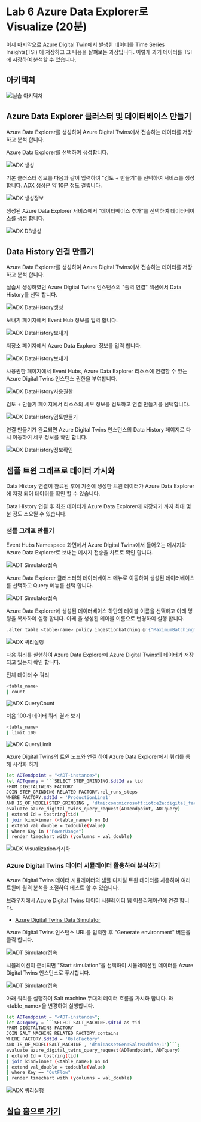 # Lab 6 Azure Data Explorer로 Visualize (20분)

이제 마지막으로 Azure Digital Twin에서 발생한 데이터를 Time Series Insights(TSI) 에 저장하고 그 내용을 살펴보는 과정입니다. 이렇게 과거 데이터를 TSI에 저장하여 분석할 수 있습니다. 

## 아키텍쳐 

![실습 아키텍쳐](images/hol-architecture-6_update.png)

## Azure Data Explorer 클러스터 및 데이터베이스 만들기 

Azure Data Explorer를 생성하여 Azure Digital Twins에서 전송하는 데이터를 저장하고 분석 합니다.

Azure Data Explorer를 선택하여 생성합니다.

![ADX 생성](./images/adx_01.png)

기본 클러스터 정보를 다음과 같이 입력하여 "검토 + 만들기"를 선택하여 서비스를 생성 합니다. ADX 생성은 약 10분 정도 걸립니다. 

![ADX 생성정보](./images/adx_03.png)

생성된 Azure Data Explorer 서비스에서 "데이터베이스 추가"를 선택하여 데이터베이스를 생성 합니다.

![ADX DB생성](./images/adx_05.png)


## Data History 연결 만들기 

Azure Data Explorer를 생성하여 Azure Digital Twins에서 전송하는 데이터를 저장하고 분석 합니다.

실습시 생성하였던 Azure Digital Twins 인스턴스의 "출력 연결" 섹션에서 Data History를 선택 합니다.

![ADX DataHistory생성](./images/adx_06.png)

보내기 페이지에서 Event Hub 정보를 입력 합니다.

![ADX DataHistory보내기](./images/adt_007.png)

저장소 페이지에서 Azure Data Explorer 정보를 입력 합니다.

![ADX DataHistory보내기](./images/adx_08.png)

사용권한 페이지에서 Event Hubs, Azure Data Explorer 리소스에 연결할 수 있는 Azure Digital Twins 인스턴스 권한을 부여합니다.

![ADX DataHistory사용권한](./images/adx_09.png)

검토 + 만들기 페이지에서 리소스의 세부 정보를 검토하고 연결 만들기를 선택합니다.

![ADX DataHistory검토만들기](./images/adx_10.png)

연결 만들기가 완료되면 Azure Digital Twins 인스턴스의 Data History 페이지로 다시 이동하여 세부 정보를 확인 합니다.

![ADX DataHistory정보확인](./images/adx_11.png)


## 샘플 트윈 그래프로 데이터 가시화 

Data History 연결이 완료된 후에 기존에 생성한 트윈 데이터가 Azure Data Explorer에 저장 되어 데이터를 확인 할 수 있습니다.

Data History 연결 후 최초 데이터가 Azure Data Explorer에 저장되기 까지 최대 몇 분 정도 소요될 수 있습니다.

### 샘플 그래프 만들기

Event Hubs Namespace 화면에서 Azure Digital Twins에서 들어오는 메시지와 Azure Data Explorer로 보내는 메시지 전송을 차트로 확인 합니다.

![ADT Simulator접속](./images/adx_14.png)

Azure Data Explorer 클러스터의 데이터베이스 메뉴로 이동하여 생성된 데이터베이스를 선택하고 Query 메뉴를 선택 합니다.

![ADT Simulator접속](./images/adx_15.png)

Azure Data Explorer에 생성된 데이터베이스 하단의 테이블 이름을 선택하고 아래 명령을 복사하여 실행 합니다.
아래 <table-name>을 생성된 테이블 이름으로 변경하여 실행 합니다.
  
```bash
.alter table <table-name> policy ingestionbatching @'{"MaximumBatchingTimeSpan":"00:00:10", "MaximumNumberOfItems": 500, "MaximumRawDataSizeMB": 1024}'
 ```
![ADX 쿼리실행](./images/adx_16.png)

 다음 쿼리를 실행하여 Azure Data Explorer에 Azure Digital Twins의 데이터가 저장되고 있는지 확인 합니다.

 전체 데이터 수 쿼리
 ```bash
<table_name>
| count
 ```
 
![ADX QueryCount](./images/adx_vis_02.png)
  
 처음 100개 데이터 쿼리 결과 보기
 ```bash
<table_name>
| limit 100
 ```
![ADX QueryLimit](./images/adx_vis_03.png)
  
 Azure Digital Twins의 트윈 노드와 연결 하여 Azure Data Explorer에서 쿼리를 통해 시각화 하기
 ```bash
let ADTendpoint = "<ADT-instance>";
let ADTquery = ```SELECT STEP_GRINDING.$dtId as tid
FROM DIGITALTWINS FACTORY 
JOIN STEP_GRINDING RELATED FACTORY.rel_runs_steps 
WHERE FACTORY.$dtId = 'ProductionLine1'
AND IS_OF_MODEL(STEP_GRINDING , 'dtmi:com:microsoft:iot:e2e:digital_factory:production_step_grinding;1')```;
evaluate azure_digital_twins_query_request(ADTendpoint, ADTquery)
| extend Id = tostring(tid)
| join kind=inner (<table_name>) on Id
| extend val_double = todouble(Value)
| where Key in ("PowerUsage")
| render timechart with (ycolumns = val_double)
 ```

![ADX Visualization가시화](./images/adx_vis_04.png)
  
### Azure Digital Twins 데이터 시뮬레이터 활용하여 분석하기

Azure Digital Twins 데이터 시뮬레이터의 샘플 디지털 트윈 데이터를 사용하여 여러 트윈에 원격 분석을 조절하여 테스트 할 수 있습니다..
  
브라우저에서 Azure Digital Twins 데이터 시뮬레이터 웹 어플리케이션에 연결 합니다.

* [Azure Digital Twins Data Simulator](https://explorer.digitaltwins.azure.net/tools/data-pusher?eid=adthol-km0406.api.sea.digitaltwins.azure.net&tid=72f988bf-86f1-41af-91ab-2d7cd011db47)

Azure Digital Twins 인스턴스 URL를 입력한 후 "Generate environment" 버튼을 클릭 합니다.

![ADT Simulator접속](./images/adx_12.png)

시뮬레이션이 준비되면 "Start simulation"을 선택하여 시뮬레이션된 데이터를 Azure Digital Twins 인스턴스로 푸시합니다.

![ADT Simulator접속](./images/adx_13.png)

 아래 쿼리를 실행하여 Salt machine 두대의 데이터 흐름을 가시화 합니다.
 <ADT-instance> 와 <table_name>을 변경하여 실행합니다.
 
 ```bash
let ADTendpoint = "<ADT-instance>";
let ADTquery = ```SELECT SALT_MACHINE.$dtId as tid
FROM DIGITALTWINS FACTORY 
JOIN SALT_MACHINE RELATED FACTORY.contains 
WHERE FACTORY.$dtId = 'OsloFactory'
AND IS_OF_MODEL(SALT_MACHINE , 'dtmi:assetGen:SaltMachine;1')```;
evaluate azure_digital_twins_query_request(ADTendpoint, ADTquery)
| extend Id = tostring(tid)
| join kind=inner (<table_name>) on Id
| extend val_double = todouble(Value)
| where Key == "OutFlow"
| render timechart with (ycolumns = val_double)
 ```

![ADX 쿼리실행](./images/adx_17.png)
   


## [실습 홈으로 가기](README.md)
